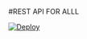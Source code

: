 

#REST API FOR ALLL 

[![Deploy](https://www.herokucdn.com/deploy/button.svg)](https://heroku.com/deploy?template=https://github.com/LivynabilaDev/RestAPI-ZeroYT7/)
